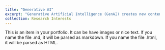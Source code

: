 ```yaml
---
title: "Generative AI"
excerpt: "Generative Artificial Intelligence (GenAI) creates new content by modeling complex patterns in existing datasets. Unlike traditional AI systems, it goes beyond classification or prediction to generate novel outputs that resemble human creativity. It supports decision-making with synthetic data for scenarios where real data is scarce or sensitive.<br/><br/><img src='/images/GenAI.png'>"
collection: Research Interests
---
```


This is an item in your portfolio. It can be have images or nice text. If you name the file .md, it will be parsed as markdown. If you name the file .html, it will be parsed as HTML. 
